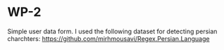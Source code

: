 # WP-2

Simple user data form.
I used the following dataset for detecting persian charchters:
  https://github.com/mirhmousavi/Regex.Persian.Language
